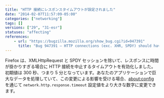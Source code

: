 ```yaml
---
title: "HTTP 接続にレスポンスタイムアウトが設定されました"
date: "2014-02-07T11:57:09-05:00"
categories: ["networking"]
tags: []
versions: ["29", "31-esr"]
statuses: "affecting"
references:
    - url: "https://bugzilla.mozilla.org/show_bug.cgi?id=947391"
      title: "Bug 947391 – HTTP connections (exc. XHR, SPDY) should have a response timeout"
---
```

Firefox は、XMLHttpRequest と SPDY セッションを除いて、レスポンスに時間が掛かりすぎる場合に HTTP 接続を中止するタイムアウトを有効化しました。初期値は 300 秒、つまり 5 分となっています。あなたのアプリケーションで巨大なデータを処理していて、この変更による影響を受ける場合、[about:config](http://kb.mozillazine.org/About:config) を通じて `network.http.response.timeout` 設定値をより大きな数字に変更できます。
